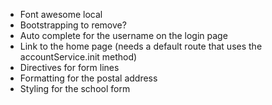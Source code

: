 * Font awesome local
* Bootstrapping to remove?
* Auto complete for the username on the login page
* Link to the home page (needs a default route that uses the accountService.init method)
* Directives for form lines
* Formatting for the postal address
* Styling for the school form
